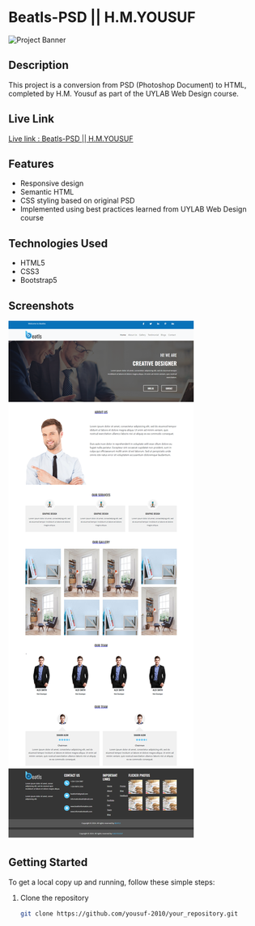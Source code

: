 # Beatls-PSD || H.M.YOUSUF

![Project Banner](https://ibb.co/BVLWXd2)

## Description
This project is a conversion from PSD (Photoshop Document) to HTML, completed by H.M. Yousuf as part of the UYLAB Web Design course.

## Live Link
  [Live link : Beatls-PSD || H.M.YOUSUF ](https://beatls-by-yousuf.netlify.app/)

## Features
- Responsive design
- Semantic HTML
- CSS styling based on original PSD
- Implemented using best practices learned from UYLAB Web Design course

## Technologies Used
- HTML5
- CSS3
- Bootstrap5

## Screenshots
![Full Website Screenshot](https://github.com/yousuf-2010/Beatls-PSD-H.M.YOUSUF/blob/yousuf-2010-github-custom/full_page.png)
## Getting Started
To get a local copy up and running, follow these simple steps:

1. Clone the repository
   ```sh
   git clone https://github.com/yousuf-2010/your_repository.git


